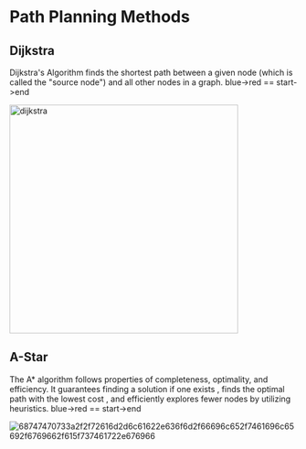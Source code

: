 

# Path Planning Methods

## Dijkstra
Dijkstra's Algorithm finds the shortest path between a given node (which is called the "source node") and all other nodes in a graph. 
blue->red == start->end

<img src="https://ram-lab.com/file/tailei/gif/dijkstra.gif" alt="dijkstra" width="400"/>

## A-Star
The A* algorithm follows properties of completeness, optimality, and efficiency. It guarantees finding a solution if one exists , finds the optimal path with the lowest cost , and efficiently explores fewer nodes by utilizing heuristics.
blue->red == start->end
  
![68747470733a2f2f72616d2d6c61622e636f6d2f66696c652f7461696c65692f6769662f615f737461722e676966](https://github.com/Sparsh101AI/Robotics-Algorithms/assets/48163939/2e61180b-ecf3-4124-bd55-be4f2970e59e)


